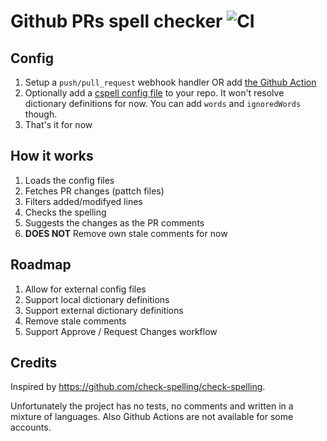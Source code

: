 # Github PRs spell checker ![CI](https://github.com/nLight/github-spell-checker/workflows/Node.js%20CI/badge.svg?branch=master)

## Config

1. Setup a `push/pull_request` webhook handler OR add [the Github Action](https://github.com/nLight/github-spell-checker/blob/master/.github/workflows/spell-checker.yml)
2. Optionally add a [cspell config file](https://github.com/streetsidesoftware/cspell/tree/master/packages/cspell#customization) to your repo. It won't resolve dictionary definitions for now. You can add `words` and `ignoredWords` though.
3. That's it for now

## How it works

1. Loads the config files
2. Fetches PR changes (pattch files)
3. Filters added/modifyed lines
4. Checks the spelling
5. Suggests the changes as the PR comments
6. **DOES NOT** Remove own stale comments for now

## Roadmap

1. Allow for external config files
2. Support local dictionary definitions
3. Support external dictionary definitions
4. Remove stale comments
5. Support Approve / Request Changes workflow

## Credits

Inspired by https://github.com/check-spelling/check-spelling.

Unfortunately the project has no tests, no comments and written in a mixture of languages. Also Github Actions are not available for some accounts.
